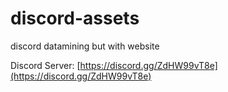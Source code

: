 # discord-assets
discord datamining but with website

Discord Server: [https://discord.gg/ZdHW99vT8e](https://discord.gg/ZdHW99vT8e)
